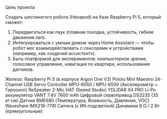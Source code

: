 Цель проекта

Создать шестиногого робота (Hexapod) на базе Raspberry Pi 5, который сможет:
1. Передвигаться как паук (плавная походка, устойчивость, гибкие движения лап).
2. Интегрироваться с умным домом через Home Assistant — чтобы робот мог взаимодействовать с сенсорами и устройствами (например, как «ходячий ассистент»).
3. Быть платформой для экспериментов: компьютерное зрение, голосовое управление, навигация по квартире, использование датчиков.

Железо:
Raspberry Pi 5 (в корпусе Argon One V3)
Pololu Mini Maestro 24-Channel USB Servo Controller
MPU-6050 / MPU-6500 (Акселерометр + Гироскоп)
ReSpeaker 2-Mic HAT (Seeed Studio)
YDLIDAR X4 PRO
Li-Po аккумулятор VANT 7.4V 7600 mAh
Цифровой сервопривод DS3235 (35 кг·см)
Датчик BME680 (Температура, Влажность, Давление, VOC)
Waveshare IMX219-77IR Camera (с ИК-подсветкой)
Динамики 8 Ω / 2 Вт (прямоугольные)
